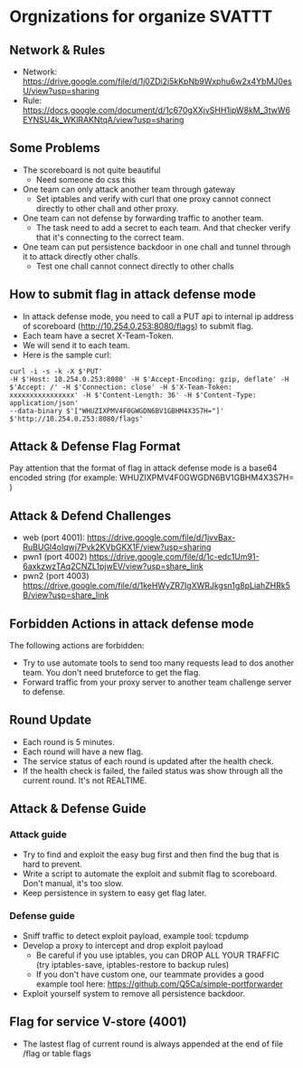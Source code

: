# Orgnizations for organize SVATTT 

## Network & Rules
- Network: https://drive.google.com/file/d/1j0ZDi2i5kKpNb9Wxphu6w2x4YbMJ0esU/view?usp=sharing
- Rule: https://docs.google.com/document/d/1c670gXXjvSHH1ipW8kM_3twW6EYNSU4k_WKlRAKNtqA/view?usp=sharing

## Some Problems
- The scoreboard is not quite beautiful
  - Need someone do css this
- One team can only attack another team through gateway 
  - Set iptables and verify with curl that one proxy cannot connect directly to other chall and other proxy.
- One team can not defense by forwarding traffic to another team. 
  - The task need to add a secret to each team. And that checker verify that it's connecting to the correct team.
- One team can put persistence backdoor in one chall and tunnel through it to attack directly other challs.
  - Test one chall cannot connect directly to other challs

## How to submit flag in attack defense mode
- In attack defense mode, you need to call a PUT api to internal ip address of scoreboard (http://10.254.0.253:8080/flags) to submit flag. 
- Each team have a secret X-Team-Token. 
- We will send it to each team. 
- Here is the sample curl: 
```
curl -i -s -k -X $'PUT'
-H $'Host: 10.254.0.253:8080' -H $'Accept-Encoding: gzip, deflate' -H $'Accept: /' -H $'Connection: close' -H $'X-Team-Token: xxxxxxxxxxxxxxxx' -H $'Content-Length: 36' -H $'Content-Type: application/json'
--data-binary $'["WHUZIXPMV4F0GWGDN6BV1GBHM4X3S7H="]'
$'http://10.254.0.253:8080/flags'
```

## Attack & Defense Flag Format
Pay attention that the format of flag in attack defense mode is a base64 encoded string (for example: WHUZIXPMV4F0GWGDN6BV1GBHM4X3S7H= )

## Attack & Defend Challenges
- web (port 4001): https://drive.google.com/file/d/1jvvBax-RuBUGl4oIqwj7Pvk2KVbGKX1F/view?usp=sharing
- pwn1 (port 4002) https://drive.google.com/file/d/1c-edc1Um91-6axkzwzTAq2CNZL1pjwEV/view?usp=share_link
- pwn2 (port 4003) https://drive.google.com/file/d/1keHWyZR7IgXWRJkgsn1g8pLiahZHRk5B/view?usp=share_link

## Forbidden Actions in attack defense mode
The following actions are forbidden:
- Try to use automate tools to send too many requests lead to dos another team. You don't need bruteforce to get the flag.
- Forward traffic from your proxy server to another team challenge server to defense.

## Round Update
- Each round is 5 minutes. 
- Each round will have a new flag. 
- The service status of each round is updated after the health check. 
- If the health check is failed, the failed status was show through all the current round. It's not REALTIME.

## Attack & Defense Guide
### Attack guide
- Try to find and exploit the easy bug first and then find the bug that is hard to prevent.
- Write a script to automate the exploit and submit flag to scoreboard. Don't manual, it's too slow.
- Keep persistence in system to easy get flag later.
### Defense guide
- Sniff traffic to detect exploit payload, example tool: tcpdump
- Develop a proxy to intercept and drop exploit payload
   - Be careful if you use iptables, you can DROP ALL YOUR TRAFFIC (try iptables-save, iptables-restore to backup rules)
   - If you don't have custom one, our teammate provides a good example tool here: https://github.com/Q5Ca/simple-portforwarder
- Exploit yourself system to remove all persistence backdoor.

## Flag for service V-store (4001)
- The lastest flag of current round is always appended at the end of file /flag or table flags
